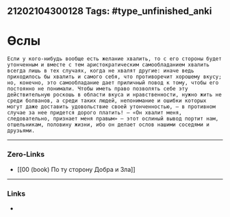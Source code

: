21202104300128
Tags: #type_unfinished_anki 
---
# Өслы

    Если у кого-нибудь вообще есть желание хвалить, то с его стороны будет утонченным и вместе с тем аристократическим самообладанием хвалить всегда лишь в тех случаях, когда не хвалят другие: иначе ведь приходилось бы хвалить и самого себя, что противоречит хорошему вкусу; но, конечно, это самообладание дает приличный повод к тому, чтобы его постоянно не понимали. Чтобы иметь право позволять себе эту действительную роскошь в области вкуса и нравственности, нужно жить не среди болванов, а среди таких людей, непонимание и ошибки которых могут даже доставить удовольствие своей утонченностью, – в противном случае за нее придется дорого платить! – «Он хвалит меня, следовательно, признает меня правым» – этот ослиный вывод портит нам, отшельникам, половину жизни, ибо он делает ослов нашими соседями и друзьями.

---
### Zero-Links
- [[00 (book) По ту сторону Добра и Зла]]
---
### Links
-